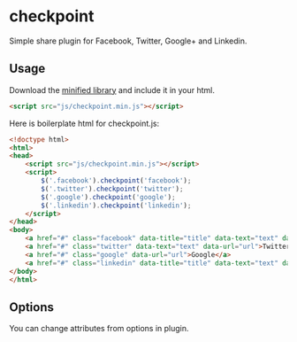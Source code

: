 checkpoint
==========

Simple share plugin for Facebook, Twitter, Google+ and Linkedin.

## Usage
Download the [minified library](https://raw.github.com/jonobr1/two.js/master/build/two.min.js) and include it in your html.

```html
<script src="js/checkpoint.min.js"></script>
```

Here is boilerplate html for checkpoint.js:

```html
<!doctype html>
<html>
<head>
	<script src="js/checkpoint.min.js"></script>
	<script>
		$('.facebook').checkpoint('facebook');
		$('.twitter').checkpoint('twitter');
		$('.google').checkpoint('google');
		$('.linkedin').checkpoint('linkedin');
	</script>
</head>
<body>
	<a href="#" class="facebook" data-title="title" data-text="text" data-url="url" data-img="image">Facebook</a>
	<a href="#" class="twitter" data-text="text" data-url="url">Twitter</a>
	<a href="#" class="google" data-url="url">Google</a>
	<a href="#" class="linkedin" data-title="title" data-text="text" data-url="url">Linkedin</a>
</body>
</html>
```

## Options
You can change attributes from options in plugin.